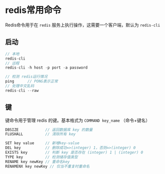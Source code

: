 # redis常用命令

Redis命令用于在 `redis` 服务上执行操作，这需要一个客户端，默认为 `redis-cli`

## 启动

```js
// 本地
redis-cli
// 远程  
redis-cli -h host -p port -a password

// 检测 redis运行情况
ping      // PONG表示正常
// 处理中文乱码
redis-cli --raw
```

## 键

键命令用于管理 redis 的键。基本格式为 `COMMAND key_name` （命令+键名）

```js
DBSIZE            // 返回数据库 key 的数量
FLUSHALL          // 清除所有 key

SET key value     // 新增key-value
DEL key           // 删除成功=>(integer) 1，否则=>(integer) 0
EXISTS key        // 判断 key 是否存在 (integer) 1 | (integer) 0
TYPE key          // 检测储存值类型
RENAME key newKey // 重命名key
RENAMENX key newKey // 仅当不重复时重命名
```
